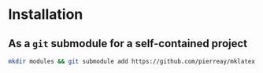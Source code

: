 # Installation

## As a `git` submodule for a self-contained project

```bash
mkdir modules && git submodule add https://github.com/pierreay/mklatex modules/mklatex
```
